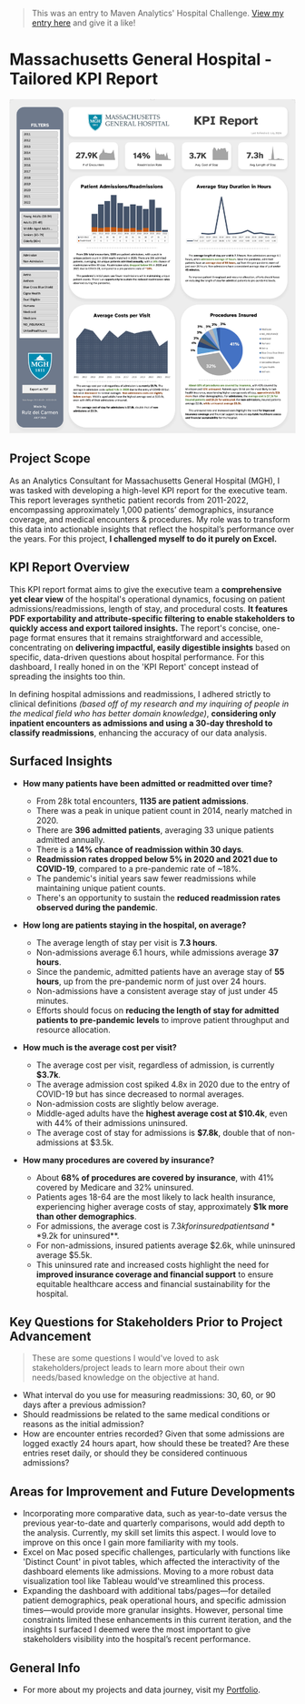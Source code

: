 > This was an entry to Maven Analytics' Hospital Challenge. [View my entry here](https://mavenanalytics.io/project/16996) and give it a like!

# Massachusetts General Hospital - Tailored KPI Report

![MGH - KPI Report](KPI_Report.png)

## Project Scope

As an Analytics Consultant for Massachusetts General Hospital (MGH), I was tasked with developing a high-level KPI report for the executive team. This report leverages synthetic patient records from 2011-2022, encompassing approximately 1,000 patients’ demographics, insurance coverage, and medical encounters & procedures. My role was to transform this data into actionable insights that reflect the hospital’s performance over the years. For this project, **I challenged myself to do it purely on Excel.**

## KPI Report Overview

This KPI report format aims to give the executive team a **comprehensive yet clear view** of the hospital's operational dynamics, focusing on patient admissions/readmissions, length of stay, and procedural costs. **It features PDF exportability and attribute-specific filtering to enable stakeholders to quickly access and export tailored insights.** The report's concise, one-page format ensures that it remains straightforward and accessible, concentrating on **delivering impactful, easily digestible insights** based on specific, data-driven questions about hospital performance. For this dashboard, I really honed in on the 'KPI Report' concept instead of spreading the insights too thin.

In defining hospital admissions and readmissions, I adhered strictly to clinical definitions *(based off of my research and my inquiring of people in the medical field who has better domain knowledge)*, **considering only inpatient encounters as admissions and using a 30-day threshold to classify readmissions**, enhancing the accuracy of our data analysis.

## Surfaced Insights

- **How many patients have been admitted or readmitted over time?**
    - From 28k total encounters, **1135 are patient admissions**.
    - There was a peak in unique patient count in 2014, nearly matched in 2020.
    - There are **396 admitted patients**, averaging 33 unique patients admitted annually.
    - There is a **14% chance of readmission within 30 days**.
    - **Readmission rates dropped below 5% in 2020 and 2021 due to COVID-19**, compared to a pre-pandemic rate of ~18%.
    - The pandemic's initial years saw fewer readmissions while maintaining unique patient counts.
    - There's an opportunity to sustain the **reduced readmission rates observed during the pandemic**.

- **How long are patients staying in the hospital, on average?**
    - The average length of stay per visit is **7.3 hours**.
    - Non-admissions average 6.1 hours, while admissions average **37 hours**.
    - Since the pandemic, admitted patients have an average stay of **55 hours**, up from the pre-pandemic norm of just over 24 hours.
    - Non-admissions have a consistent average stay of just under 45 minutes.
    - Efforts should focus on **reducing the length of stay for admitted patients to pre-pandemic levels** to improve patient throughput and resource allocation.

- **How much is the average cost per visit?**
    - The average cost per visit, regardless of admission, is currently **$3.7k**.
    - The average admission cost spiked 4.8x in 2020 due to the entry of COVID-19 but has since decreased to normal averages.
    - Non-admission costs are slightly below average.
    - Middle-aged adults have the **highest average cost at $10.4k**, even with 44% of their admissions uninsured.
    - The average cost of stay for admissions is **$7.8k**, double that of non-admissions at $3.5k.

- **How many procedures are covered by insurance?**
    - About **68% of procedures are covered by insurance**, with 41% covered by Medicare and 32% uninsured.
    - Patients ages 18-64 are the most likely to lack health insurance, experiencing higher average costs of stay, approximately **$1k more than other demographics**.
    - For admissions, the average cost is $7.3k for insured patients and **$9.2k for uninsured**.
    - For non-admissions, insured patients average $2.6k, while uninsured average $5.5k.
    - This uninsured rate and increased costs highlight the need for **improved insurance coverage and financial support** to ensure equitable healthcare access and financial sustainability for the hospital.

## Key Questions for Stakeholders Prior to Project Advancement

> These are some questions I would've loved to ask stakeholders/project leads to learn more about their own needs/based knowledge on the objective at hand.

- What interval do you use for measuring readmissions: 30, 60, or 90 days after a previous admission?
- Should readmissions be related to the same medical conditions or reasons as the initial admission?
- How are encounter entries recorded? Given that some admissions are logged exactly 24 hours apart, how should these be treated? Are these entries reset daily, or should they be considered continuous admissions?

## Areas for Improvement and Future Developments

- Incorporating more comparative data, such as year-to-date versus the previous year-to-date and quarterly comparisons, would add depth to the analysis. Currently, my skill set limits this aspect. I would love to improve on this once I gain more familiarity with my tools.
- Excel on Mac posed specific challenges, particularly with functions like 'Distinct Count' in pivot tables, which affected the interactivity of the dashboard elements like admissions. Moving to a more robust data visualization tool like Tableau would've streamlined this process.
- Expanding the dashboard with additional tabs/pages—for detailed patient demographics, peak operational hours, and specific admission times—would provide more granular insights. However, personal time constraints limited these enhancements in this current iteration, and the insights I surfaced I deemed were the most important to give stakeholders visibility into the hospital’s recent performance.

## General Info

- For more about my projects and data journey, visit my [Portfolio](https://ruiz.super.site/).
